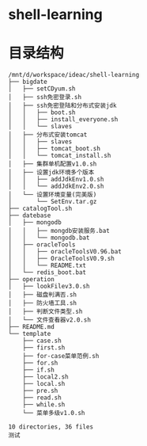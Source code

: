 shell-learning
=========
目录结构
=========
    /mnt/d/workspace/ideac/shell-learning
    ├── bigdate
    │   ├── setCDyum.sh
    │   ├── ssh免密登录.sh
    │   ├── ssh免密登陆和分布式安装jdk
    │   │   ├── boot.sh
    │   │   ├── install_everyone.sh
    │   │   └── slaves
    │   ├── 分布式安装tomcat
    │   │   ├── slaves
    │   │   ├── tomcat_boot.sh
    │   │   └── tomcat_install.sh
    │   ├── 集群单机配置v1.0.sh
    │   ├── 设置jdk环境多个版本
    │   │   ├── addJdkEnv1.0.sh
    │   │   └── addJdkEnv2.0.sh
    │   └── 设置环境变量(完美版)
    │       └── SetEnv.tar.gz
    ├── catalogTool.sh
    ├── datebase
    │   ├── mongodb
    │   │   ├── mongdb安装服务.bat
    │   │   └── mongodb.bat
    │   ├── oracleTools
    │   │   ├── oracleToolsV0.96.bat
    │   │   ├── OracleToolsV0.9.sh
    │   │   └── README.txt
    │   └── redis_boot.bat
    ├── operation
    │   ├── lookFilev3.0.sh
    │   ├── 磁盘判满否.sh
    │   ├── 防火墙工具.sh
    │   ├── 判断文件类型.sh
    │   └── 文件查看器v2.0.sh
    ├── README.md
    └── template
        ├── case.sh
        ├── first.sh
        ├── for-case菜单范例.sh
        ├── for.sh
        ├── if.sh
        ├── local2.sh
        ├── local.sh
        ├── pre.sh
        ├── read.sh
        ├── while.sh
        └── 菜单多级v1.0.sh
    
    10 directories, 36 files 
    测试

